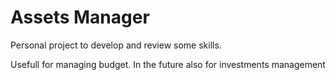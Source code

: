 # Assets Manager
Personal project to develop and review some skills. 

Usefull for managing budget. In the future also for investments management
